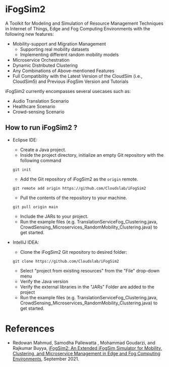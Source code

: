 # iFogSim2
A Toolkit for Modeling and Simulation of Resource Management Techniques in Internet of Things, Edge and Fog Computing Environments with the following new features:
 * Mobility-support and Migration Management
   * Supporting real mobility datasets
   * Implementing different random mobility models 
 * Microservice Orchestration
 * Dynamic Distributed Clustering
 * Any Combinations of Above-mentioned Features
 * Full Compatibility with the Latest Version of the CloudSim (i.e., CloudSim5) and Previous iFogSim Version and Tutorials

iFogSim2 currently encompasses several usecases such as:
 * Audio Translation Scenario
 * Healthcare Scenario
 * Crowd-sensing Scenario 

## How to run iFogSim2 ?
* Eclipse IDE:
  * Create a Java project. 
  * Inside the project directory, initialize an empty Git repository with the following command
  ```
  git init
  ```
  * Add the Git repository of iFogSim2 as the `origin` remote.
  ```
  git remote add origin https://github.com/Cloudslab/iFogSim2
  ```
  * Pull the contents of the repository to your machine.
  ```
  git pull origin main
  ```
  * Include the JARs to your project.  
  * Run the example files (e.g. TranslationServiceFog_Clustering.java, CrowdSensing_Microservices_RandomMobility_Clustering.java) to get started.

* IntelliJ IDEA:
  * Clone the iFogSim2 Git repository to desired folder:
  ```
  git clone https://github.com/Cloudslab/iFogSim2
  ```
  * Select "project from existing resources" from the "File" drop-down menu
  * Verify the Java version
  * Verify the external libraries in the "JARs" Folder are added to the project
  * Run the example files (e.g. TranslationServiceFog_Clustering.java, CrowdSensing_Microservices_RandomMobility_Clustering.java) to get started.

# References
 * Redowan Mahmud, Samodha Pallewatta , Mohammad Goudarzi, and Rajkumar Buyya, <A href="https://arxiv.org/abs/2109.05636">iFogSim2: An Extended iFogSim Simulator for Mobility, Clustering, and Microservice Management in Edge and Fog Computing Environments</A>, September 2021.

